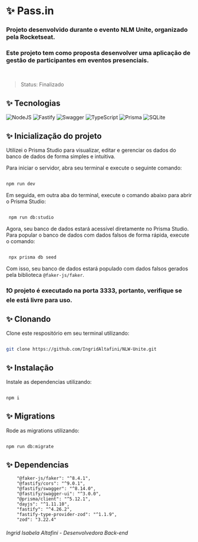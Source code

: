 <h1>✨ Pass.in</h1> 

  <h3>Projeto desenvolvido durante o evento NLM Unite, organizado pela Rocketseat.</h3> 

  <h3>Este projeto tem como proposta desenvolver uma aplicação de gestão de participantes em eventos presenciais.</h3> 

</br> 

> Status: Finalizado

  <h2>✨ Tecnologias</h2> 

  ![NodeJS](https://img.shields.io/badge/Node.js-43853D?style=for-the-badge&logo=node.js&logoColor=white")
  ![Fastify](https://img.shields.io/badge/fastify-%23000000.svg?style=for-the-badge&logo=fastify&logoColor=white)
  ![Swagger](https://img.shields.io/badge/Swagger-85EA2D?style=for-the-badge&logo=swagger&logoColor=white)
  ![TypeScript](https://img.shields.io/badge/TypeScript-007ACC?style=for-the-badge&logo=typescript&logoColor=white) 
  ![Prisma](https://img.shields.io/badge/Prisma-2D3748?style=for-the-badge&logo=prisma&logoColor=white)
  ![SQLite](https://img.shields.io/badge/SQLite-07405E?style=for-the-badge&logo=sqlite&logoColor=white) 


  <h2>✨ Inicialização do projeto</h2> 

  Utilizei o Prisma Studio para visualizar, editar e gerenciar os dados do banco de dados de forma simples e intuitiva.

  Para iniciar o servidor, abra seu terminal e execute o seguinte comando:

  ```bash 

  npm run dev 

  ``` 
  
  Em seguida, em outra aba do terminal, execute o comando abaixo para abrir o Prisma Studio:

```bash 

 npm run db:studio

```

Agora, seu banco de dados estará acessível diretamente no Prisma Studio. Para popular o banco de dados com dados falsos de forma rápida, execute o comando:

```bash 

 npx prisma db seed

```

Com isso, seu banco de dados estará populado com dados falsos gerados pela biblioteca <code>@faker-js/faker</code>.

  <h3>❗O projeto é executado na porta 3333, portanto, verifique se ele está livre para uso.</h3> 

<h2>✨ Clonando</h2> 

Clone este respositório em seu terminal utilizando: 

```bash 

git clone https://github.com/IngridAltafini/NLW-Unite.git

``` 

<h2>✨ Instalação</h2> 

Instale as dependencias utilizando: 

```bash 

npm i 

``` 

<h2>✨ Migrations</h2> 

Rode as migrations utilizando: 

```bash 

npm run db:migrate

``` 

<h2>✨ Dependencias</h2> 

```
    "@faker-js/faker": "^8.4.1",
    "@fastify/cors": "^9.0.1",
    "@fastify/swagger": "^8.14.0",
    "@fastify/swagger-ui": "^3.0.0",
    "@prisma/client": "^5.12.1",
    "dayjs": "^1.11.10",
    "fastify": "^4.26.2",
    "fastify-type-provider-zod": "^1.1.9",
    "zod": "3.22.4"
``` 
###### Ingrid Isabela Altafini - Desenvolvedora Back-end

